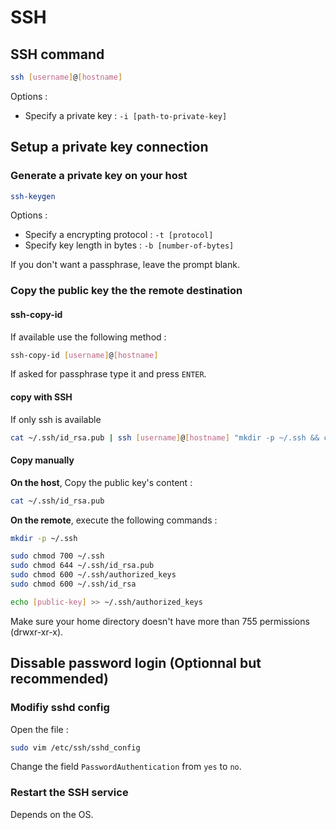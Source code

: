 # SSH

## SSH command

```bash
ssh [username]@[hostname]
```

Options :

- Specify a private key : `-i [path-to-private-key]`

## Setup a private key connection

### Generate a private key on your host

```bash
ssh-keygen
```

Options :

- Specify a encrypting protocol : `-t [protocol]`
- Specify key length in bytes : `-b [number-of-bytes]`

If you don't want a passphrase, leave the prompt blank.

### Copy the public key the the remote destination

#### ssh-copy-id

If available use the following method :

```bash
ssh-copy-id [username]@[hostname]
```

If asked for passphrase type it and press `ENTER`.

#### copy with SSH

If only ssh is available

```bash
cat ~/.ssh/id_rsa.pub | ssh [username]@[hostname] "mkdir -p ~/.ssh && cat >> ~/.ssh/authorized_keys"
```

#### Copy manually

**On the host**, Copy the public key's content :

```bash
cat ~/.ssh/id_rsa.pub
```

**On the remote**, execute the following commands :

```bash
mkdir -p ~/.ssh
```

```bash
sudo chmod 700 ~/.ssh
sudo chmod 644 ~/.ssh/id_rsa.pub
sudo chmod 600 ~/.ssh/authorized_keys
sudo chmod 600 ~/.ssh/id_rsa
```

```bash
echo [public-key] >> ~/.ssh/authorized_keys
```

Make sure your home directory doesn't have more than 755 permissions (drwxr-xr-x).

## Dissable password login (Optionnal but recommended)

### Modifiy sshd config

Open the file :

```bash
sudo vim /etc/ssh/sshd_config
```

Change the field `PasswordAuthentication` from `yes` to `no`.

### Restart the SSH service

Depends on the OS.
